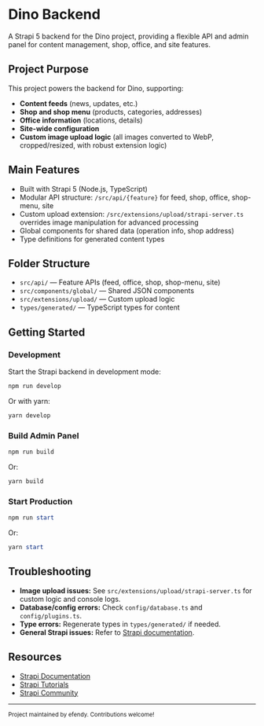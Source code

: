 # Dino Backend

A Strapi 5 backend for the Dino project, providing a flexible API and admin panel for content management, shop, office, and site features.

## Project Purpose

This project powers the backend for Dino, supporting:
- **Content feeds** (news, updates, etc.)
- **Shop and shop menu** (products, categories, addresses)
- **Office information** (locations, details)
- **Site-wide configuration**
- **Custom image upload logic** (all images converted to WebP, cropped/resized, with robust extension logic)

## Main Features
- Built with Strapi 5 (Node.js, TypeScript)
- Modular API structure: `/src/api/{feature}` for feed, shop, office, shop-menu, site
- Custom upload extension: `/src/extensions/upload/strapi-server.ts` overrides image manipulation for advanced processing
- Global components for shared data (operation info, shop address)
- Type definitions for generated content types

## Folder Structure
- `src/api/` — Feature APIs (feed, office, shop, shop-menu, site)
- `src/components/global/` — Shared JSON components
- `src/extensions/upload/` — Custom upload logic
- `types/generated/` — TypeScript types for content

## Getting Started

### Development
Start the Strapi backend in development mode:
```powershell
npm run develop
```
Or with yarn:
```powershell
yarn develop
```

### Build Admin Panel
```powershell
npm run build
```
Or:
```powershell
yarn build
```

### Start Production
```powershell
npm run start
```
Or:
```powershell
yarn start
```

## Troubleshooting
- **Image upload issues:** See `src/extensions/upload/strapi-server.ts` for custom logic and console logs.
- **Database/config errors:** Check `config/database.ts` and `config/plugins.ts`.
- **Type errors:** Regenerate types in `types/generated/` if needed.
- **General Strapi issues:** Refer to [Strapi documentation](https://docs.strapi.io).

## Resources
- [Strapi Documentation](https://docs.strapi.io)
- [Strapi Tutorials](https://strapi.io/tutorials)
- [Strapi Community](https://discord.strapi.io)

---
<sub>Project maintained by efendy. Contributions welcome!</sub>
